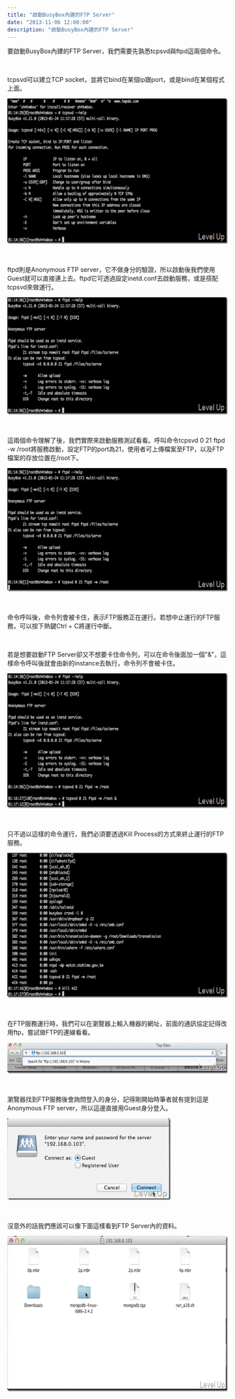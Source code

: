 ```yaml
---
title: "啟動BusyBox內建的FTP Server"
date: "2013-11-06 12:00:00"
description: "啟動BusyBox內建的FTP Server"
---
```


<p>要啟動BusyBox內建的FTP Server，我們需要先孰悉tcpsvd與ftpd這兩個命令。</p>  <p> </p>  <p>tcpsvd可以建立TCP socket，並將它bind在某個ip跟port，或是bind在某個程式上面。</p>  <p><img style="border-top: 0px; border-right: 0px; border-bottom: 0px; border-left: 0px" border="0" alt="screenshot(65)" src="\images\posts\2e85e6eb-b549-46c2-ab2b-90ad95c68ef2\screenshot(65)_thumb.png" width="644" height="332" /></a></p>  <p> </p>  <p>ftpd則是Anonymous FTP server，它不做身分的驗證，所以啟動後我們使用Guest就可以直接連上去。ftpd它可透過設定inetd.conf去啟動服務，或是搭配tcpsvd來做運行。</p>  <p><a href="http://files.dotblogs.com.tw/larrynung/1304/BusyBoxFTPServer_12F1B/screenshot(66)_2.png"><img style="border-top: 0px; border-right: 0px; border-bottom: 0px; border-left: 0px" border="0" alt="screenshot(66)" src="\images\posts\2e85e6eb-b549-46c2-ab2b-90ad95c68ef2\screenshot(66)_thumb.png" width="644" height="268" /></a></p>  <p> </p>  <p>這兩個命令理解了後，我們實際來啟動服務測試看看。呼叫命令tcpsvd 0 21 ftpd -w /root將服務啟動，設定FTP的port為21，使用者可上傳檔案至FTP，以及FTP檔案的存放位置在/root下。</p>  <p><a href="http://files.dotblogs.com.tw/larrynung/1304/BusyBoxFTPServer_12F1B/screenshot(67)_2.png"><img style="border-top: 0px; border-right: 0px; border-bottom: 0px; border-left: 0px" border="0" alt="screenshot(67)" src="\images\posts\2e85e6eb-b549-46c2-ab2b-90ad95c68ef2\screenshot(67)_thumb.png" width="644" height="282" /></a></p>  <p> </p>  <p>命令呼叫後，命令列會被卡住，表示FTP服務正在運行。若想中止運行的FTP服務，可以按下熱鍵Ctrl + C將運行中斷。</p>  <p> </p>  <p>若是想要啟動FTP Server卻又不想要卡住命令列，可以在命令後面加一個"&amp;"，這樣命令呼叫後就會由新的instance去執行，命令列不會被卡住。</p>  <p><a href="http://files.dotblogs.com.tw/larrynung/1304/BusyBoxFTPServer_12F1B/screenshot(71)_2.png"><img style="border-top: 0px; border-right: 0px; border-bottom: 0px; border-left: 0px" border="0" alt="screenshot(71)" src="\images\posts\2e85e6eb-b549-46c2-ab2b-90ad95c68ef2\screenshot(71)_thumb.png" width="644" height="308" /></a></p>  <p> </p>  <p>只不過以這樣的命令運行，我們必須要透過Kill Process的方式來終止運行的FTP服務。</p>  <p><a href="http://files.dotblogs.com.tw/larrynung/1304/BusyBoxFTPServer_12F1B/screenshot(72)_2.png"><img style="border-top: 0px; border-right: 0px; border-bottom: 0px; border-left: 0px" border="0" alt="screenshot(72)" src="\images\posts\2e85e6eb-b549-46c2-ab2b-90ad95c68ef2\screenshot(72)_thumb.png" width="644" height="331" /></a></p>  <p> </p>  <p>在FTP服務運行時，我們可以在瀏覽器上輸入機器的網址，前面的通訊協定記得改用ftp，嘗試做FTP的連線看看。</p>  <p><a href="http://files.dotblogs.com.tw/larrynung/1304/BusyBoxFTPServer_12F1B/screenshot(68)_2.png"><img style="border-top: 0px; border-right: 0px; border-bottom: 0px; border-left: 0px" border="0" alt="screenshot(68)" src="\images\posts\2e85e6eb-b549-46c2-ab2b-90ad95c68ef2\screenshot(68)_thumb.png" width="644" height="71" /></a></p>  <p> </p>  <p>瀏覽器找到FTP服務後會詢問登入的身分，記得剛開始時筆者就有提到這是Anonymous FTP server，所以這邊直接用Guest身分登入。</p>  <p><a href="http://files.dotblogs.com.tw/larrynung/1304/BusyBoxFTPServer_12F1B/screenshot(69)_2.png"><img style="border-top: 0px; border-right: 0px; border-bottom: 0px; border-left: 0px" border="0" alt="screenshot(69)" src="\images\posts\2e85e6eb-b549-46c2-ab2b-90ad95c68ef2\screenshot(69)_thumb.png" width="374" height="187" /></a></p>  <p> </p>  <p>沒意外的話我們應該可以像下面這樣看到FTP Server內的資料。</p>  <p><a href="http://files.dotblogs.com.tw/larrynung/1304/BusyBoxFTPServer_12F1B/screenshot(70)_2.png"><img style="border-top: 0px; border-right: 0px; border-bottom: 0px; border-left: 0px" border="0" alt="screenshot(70)" src="\images\posts\2e85e6eb-b549-46c2-ab2b-90ad95c68ef2\screenshot(70)_thumb.png" width="667" height="355" /></p>
